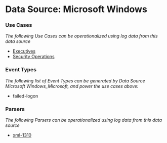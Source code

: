 Data Source: Microsoft Windows
==============================

### Use Cases

_The following Use Cases can be operationalized using log data from this data source_

* [Executives](usecase_executives.md)
* [Security Operations](usecase_security_operations.md)


### Event Types

_The following list of Event Types can be generated by Data Source Microsoft Windows_Microsoft, and power the use cases above:_

- failed-logon


### Parsers

_The following Parsers can be operationalized using log data from this data source_

* [xml-1310](parserContent_xml-1310.md)

